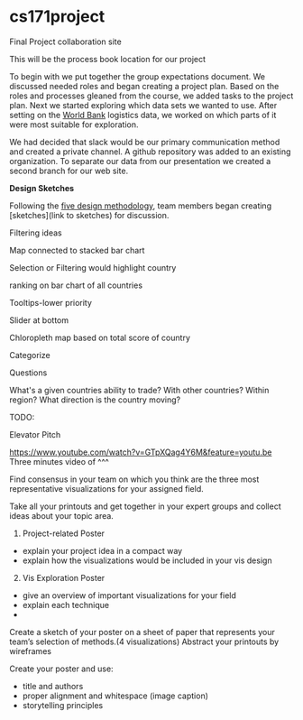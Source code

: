 # cs171project

Final Project collaboration site

This will be the process book location for our project

To begin with we put together the group expectations document.  We discussed needed roles and began creating a project plan.  Based on the roles and processes gleaned from the course, we added tasks to the project plan.  Next we started exploring which data sets we wanted to use.  After setting on the [World Bank](http://lpi.worldbank.org/) logistics data, we worked on which parts of it were most suitable for exploration.

We had decided that slack would be our primary communication method and created a private channel.  A github repository was added to an existing organization.  To separate our data from our presentation we created a second branch for our web site.

**Design Sketches**

Following the [five design methodology](fds.design), team members began creating [sketches](link to sketches) for discussion.

Filtering ideas

Map connected to stacked bar chart

Selection or Filtering would highlight country

ranking on bar chart of all countries

Tooltips-lower priority

Slider at bottom

Chloropleth map based on total score of country

Categorize

Questions

What's a given countries ability to trade?  With other countries?  Within region?  What direction is the country moving?




TODO:

Elevator Pitch

https://www.youtube.com/watch?v=GTpXQag4Y6M&feature=youtu.be
Three minutes video of ^^^

Find consensus in your team on which you think are the three most representative visualizations for your assigned field.

Take all your printouts and get together
in your expert groups and collect ideas
about your topic area.

1) Project-related Poster
- explain your project idea in a
compact way
- explain how the visualizations
would be included in your
vis design
2) Vis Exploration Poster
- give an overview of important
visualizations for your field
- explain each technique
-
Create a sketch of your poster on a
sheet of paper that represents your
team’s selection of methods.(4 visualizations) Abstract
your printouts by wireframes

Create your poster and use:
- title and authors
- proper alignment and whitespace (image caption)
- storytelling principles
